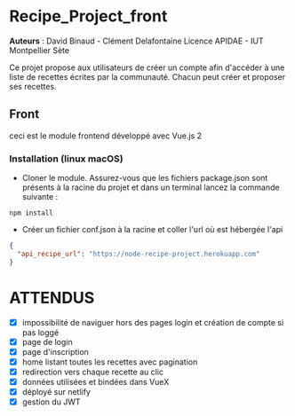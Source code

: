 # Recipe_Project_front

**Auteurs** : David Binaud - Clément Delafontaine
Licence APIDAE - IUT Montpellier Sète

Ce projet propose aux utilisateurs de créer un compte afin d'accéder à une liste de recettes écrites par la communauté. Chacun peut créer et proposer ses recettes.

## Front

ceci est le module frontend développé avec Vue.js 2

### Installation (linux macOS)

- Cloner le module. Assurez-vous que les fichiers package.json sont présents à la racine du projet et dans un terminal lancez la commande suivante :

```shell
npm install
```

- Créer un fichier conf.json à la racine et coller l'url où est hébergée l'api

```json
{
  "api_recipe_url": "https://node-recipe-project.herokuapp.com"
}
```

# ATTENDUS

- [x] impossibilité de naviguer hors des pages login et création de compte si pas loggé
- [x] page de login
- [x] page d'inscription
- [x] home listant toutes les recettes avec pagination
- [x] redirection vers chaque recette au clic
- [x] données utilisées et bindées dans VueX
- [x] déployé sur netlify
- [x] gestion du JWT
